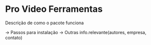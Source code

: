 # Pro Video Ferramentas

Descrição de como o pacote funciona

-> Passos para instalação
-> Outras info.relevante(autores, empresa, contato)